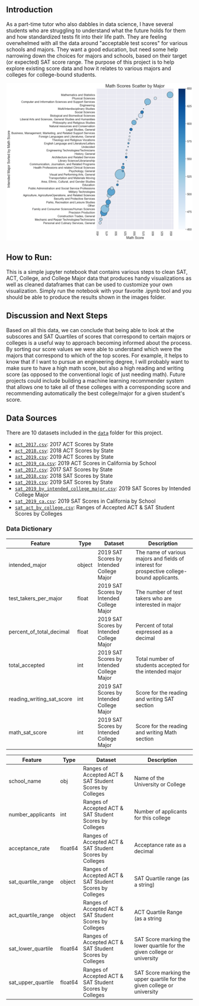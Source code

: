 ## Introduction

 As a part-time tutor who also dabbles in data science, I have several students who are struggling to understand what the future holds for them and how standardized tests fit into their life path. They are feeling overwhelmed with all the data around "acceptable test scores" for various schools and majors. They want a good education, but need some help narrowing down the choices for majors and schools, based on their target (or expected) SAT score range. The purpose of this project is to help explore existing score data and how it relates to various majors and colleges for college-bound students.

![Preview](images/intended_major_by_math_scatterplot.png)
## How to Run:

This is a simple jupyter notebook that contains various steps to clean SAT, ACT, College, and College Major data that produces handy visualizations as well as cleaned dataframes that can be used to customize your own visualization. Simply run the notebook with your favorite .ipynb tool and you should be able to produce the results shown in the images folder. 

## Discussion and Next Steps

Based on all this data, we can conclude that being able to look at the subscores and SAT Quartiles of scores that correspond to certain majors or colleges is a useful way to approach becoming informed about the process. By sorting our score values we were able to understand which were the majors that correspond to which of the top scores. For example, it helps to know that if I want to pursue an engineering degree, I will probably want to make sure to have a high math score, but also a high reading and writing score (as opposed to the conventional logic of just needing math). Future projects could include building a machine learning recommender system that allows one to take all of these colleges with a corresponding score and recommending automatically the best college/major for a given student's score. 

## Data Sources
There are 10 datasets included in the [`data`](./data/) folder for this project. 

* [`act_2017.csv`](./data/act_2017.csv): 2017 ACT Scores by State
* [`act_2018.csv`](./data/act_2018.csv): 2018 ACT Scores by State
* [`act_2019.csv`](./data/act_2019.csv): 2019 ACT Scores by State
* [`act_2019_ca.csv`](./data/act_2019_ca.csv): 2019 ACT Scores in California by School
* [`sat_2017.csv`](./data/sat_2017.csv): 2017 SAT Scores by State
* [`sat_2018.csv`](./data/sat_2018.csv): 2018 SAT Scores by State
* [`sat_2019.csv`](./data/sat_2019.csv): 2019 SAT Scores by State
* [`sat_2019_by_intended_college_major.csv`](./data/sat_2019_by_intended_college_major.csv): 2019 SAT Scores by Intended College Major
* [`sat_2019_ca.csv`](./data/sat_2019_ca.csv): 2019 SAT Scores in California by School
* [`sat_act_by_college.csv`](./data/sat_act_by_college.csv): Ranges of Accepted ACT & SAT Student Scores by Colleges


### Data Dictionary
|Feature|Type|Dataset|Description|
|---|---|---|---|
|intended_major|object|2019 SAT Scores by Intended College Major|The name of various majors and fields of interest for prospective college-bound applicants.| 
|test_takers_per_major|float|2019 SAT Scores by Intended College Major|The number of test takers who are interested in major| 
|percent_of_total_decimal|float|2019 SAT Scores by Intended College Major|Percent of total expressed as a decimal| 
|total_accepted|int|2019 SAT Scores by Intended College Major|Total number of students accepted for the intended major| 
|reading_writing_sat_score|int|2019 SAT Scores by Intended College Major|Score for the reading and writing SAT section| 
|math_sat_score|int|2019 SAT Scores by Intended College Major|Score for the reading and writing Math section| 


|Feature|Type|Dataset|Description|
|---|---|---|---|
|school_name|obj|Ranges of Accepted ACT & SAT Student Scores by Colleges|Name of the University or College |
|number_applicants|int|Ranges of Accepted ACT & SAT Student Scores by Colleges|Number of applicants for this college|
|acceptance_rate|float64|Ranges of Accepted ACT & SAT Student Scores by Colleges|Acceptance rate as a decimal|
|sat_quartile_range|object|Ranges of Accepted ACT & SAT Student Scores by Colleges|SAT Quartile range (as a string)|
|act_quartile_range|object|Ranges of Accepted ACT & SAT Student Scores by Colleges|ACT Quartile Range (as a string|
|sat_lower_quartile|float64|Ranges of Accepted ACT & SAT Student Scores by Colleges|SAT Score marking the lower quartile for the given college or university|
|sat_upper_quartile|float64|Ranges of Accepted ACT & SAT Student Scores by Colleges|SAT Score marking the upper quartile for the given college or university|

